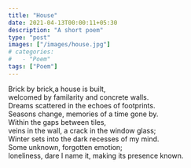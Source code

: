 ```yaml
---
title: "House"
date: 2021-04-13T00:00:11+05:30
description: "A short poem"
type: "post"
images: ["/images/house.jpg"]
# categories: 
#   - "Poem"
tags: ["Poem"]
---
```


Brick by brick,a house is built,  
welcomed by familarity and concrete walls.  
Dreams scattered in the echoes of footprints.  
Seasons change, memories of a time gone by.  
Within the gaps between tiles,  
veins in the wall, a crack in the window glass;  
Winter sets into the dark recesses of my mind.  
Some unknown, forgotten emotion;  
loneliness, dare I name it, making its presence known.  